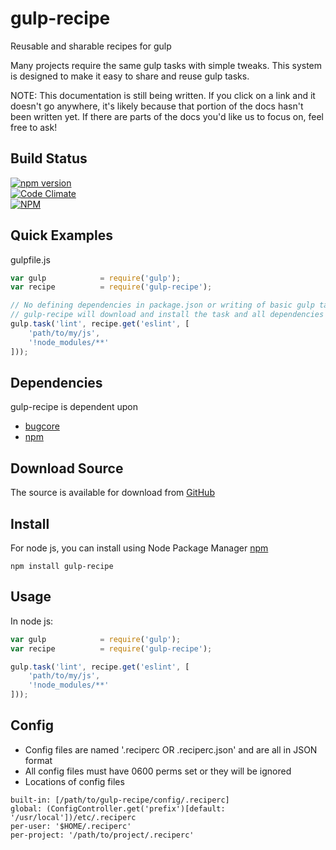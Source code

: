 # gulp-recipe
Reusable and sharable recipes for gulp

Many projects require the same gulp tasks with simple tweaks. This system is
designed to make it easy to share and reuse gulp tasks.


NOTE: This documentation is still being written. If you click on a link and it
doesn't go anywhere, it's likely because that portion of the docs hasn't been
written yet. If there are parts of the docs you'd like us to focus on, feel
free to ask!

## Build Status

[![npm version](https://badge.fury.io/js/gulp-recipe.svg)](https://badge.fury.io/js/gulp-recipe)<br />
[![Code Climate](https://codeclimate.com/github/brianneisler/gulp-recipe/badges/gpa.svg)](https://codeclimate.com/github/brianneisler/gulp-recipe)<br />
[![NPM](https://nodei.co/npm/gulp-recipe.png?downloads=true&downloadRank=true&stars=true)](https://nodei.co/npm/gulp-recipe/)


## Quick Examples

gulpfile.js
```javascript
var gulp            = require('gulp');
var recipe          = require('gulp-recipe');

// No defining dependencies in package.json or writing of basic gulp tasks.
// gulp-recipe will download and install the task and all dependencies for you!
gulp.task('lint', recipe.get('eslint', [
    'path/to/my/js',
    '!node_modules/**'
]));
```


## Dependencies

gulp-recipe is dependent upon
- [bugcore](https://github.com/airbug/bugcore)
- [npm](https://github.com/npm/npm)


## Download Source

The source is available for download from [GitHub](https://github.com/brianneisler/gulp-recipe)


## Install

For node js, you can install using Node Package Manager [npm](https://www.npmjs.org/package/gulp-recipe)

    npm install gulp-recipe


## Usage

In node js:


```javascript
var gulp            = require('gulp');
var recipe          = require('gulp-recipe');

gulp.task('lint', recipe.get('eslint', [
    'path/to/my/js',
    '!node_modules/**'
]));
```

## Config
* Config files are named '.reciperc OR .reciperc.json' and are all in JSON format 
* All config files must have 0600 perms set or they will be ignored
* Locations of config files
```
built-in: [/path/to/gulp-recipe/config/.reciperc]
global: (ConfigController.get('prefix')[default: '/usr/local'])/etc/.reciperc
per-user: '$HOME/.reciperc'
per-project: '/path/to/project/.reciperc'
```
